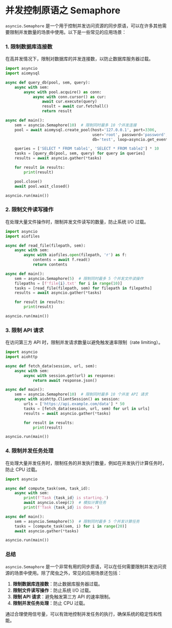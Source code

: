 #  并发控制原语之 Semaphore

`asyncio.Semaphore` 是一个用于控制并发访问资源的同步原语，可以在许多其他需要限制并发数量的场景中使用。以下是一些常见的应用场景：

### 1. 限制数据库连接数

在高并发情况下，限制对数据库的并发连接数，以防止数据库服务器过载。

```python
import asyncio
import aiomysql

async def query_db(pool, sem, query):
    async with sem:
        async with pool.acquire() as conn:
            async with conn.cursor() as cur:
                await cur.execute(query)
                result = await cur.fetchall()
                return result

async def main():
    sem = asyncio.Semaphore(10)  # 限制同时最多 10 个并发连接
    pool = await aiomysql.create_pool(host='127.0.0.1', port=3306,
                                      user='root', password='password',
                                      db='test', loop=asyncio.get_event_loop())

    queries = ['SELECT * FROM table1', 'SELECT * FROM table2'] * 10
    tasks = [query_db(pool, sem, query) for query in queries]
    results = await asyncio.gather(*tasks)

    for result in results:
        print(result)

    pool.close()
    await pool.wait_closed()

asyncio.run(main())
```

### 2. 限制文件读写操作

在处理大量文件操作时，限制并发文件读写的数量，防止系统 I/O 过载。

```python
import asyncio
import aiofiles

async def read_file(filepath, sem):
    async with sem:
        async with aiofiles.open(filepath, 'r') as f:
            contents = await f.read()
            return contents

async def main():
    sem = asyncio.Semaphore(5)  # 限制同时最多 5 个并发文件读操作
    filepaths = [f'file{i}.txt' for i in range(10)]
    tasks = [read_file(filepath, sem) for filepath in filepaths]
    results = await asyncio.gather(*tasks)

    for result in results:
        print(result)

asyncio.run(main())
```

### 3. 限制 API 请求

在访问第三方 API 时，限制并发请求数量以避免触发速率限制（rate limiting）。

```python
import asyncio
import aiohttp

async def fetch_data(session, url, sem):
    async with sem:
        async with session.get(url) as response:
            return await response.json()

async def main():
    sem = asyncio.Semaphore(10)  # 限制同时最多 10 个并发 API 请求
    async with aiohttp.ClientSession() as session:
        urls = ['https://api.example.com/data'] * 50
        tasks = [fetch_data(session, url, sem) for url in urls]
        results = await asyncio.gather(*tasks)

        for result in results:
            print(result)

asyncio.run(main())
```

### 4. 限制并发任务处理

在处理大量并发任务时，限制任务的并发执行数量，例如在并发执行计算任务时，防止 CPU 过载。

```python
import asyncio

async def compute_task(sem, task_id):
    async with sem:
        print(f'Task {task_id} is starting.')
        await asyncio.sleep(2)  # 模拟计算任务
        print(f'Task {task_id} is done.')

async def main():
    sem = asyncio.Semaphore(5)  # 限制同时最多 5 个并发计算任务
    tasks = [compute_task(sem, i) for i in range(20)]
    await asyncio.gather(*tasks)

asyncio.run(main())
```

### 总结

`asyncio.Semaphore` 是一个非常有用的同步原语，可以在任何需要限制并发访问资源的场景中使用。除了爬虫之外，常见的应用场景还包括：

1. **限制数据库连接数**：防止数据库服务器过载。
2. **限制文件读写操作**：防止系统 I/O 过载。
3. **限制 API 请求**：避免触发第三方 API 的速率限制。
4. **限制并发任务处理**：防止 CPU 过载。

通过合理使用信号量，可以有效地控制并发任务的执行，确保系统的稳定性和性能。